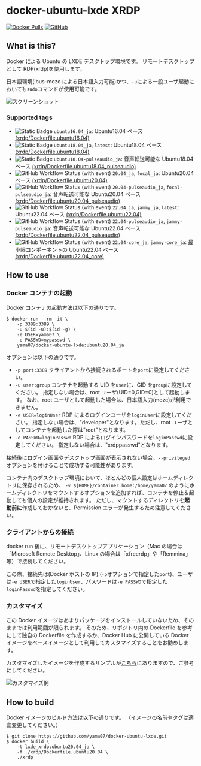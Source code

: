 # docker-ubuntu-lxde XRDP

[![Docker Pulls](https://img.shields.io/docker/pulls/yama07/docker-ubuntu-lxde?style=for-the-badge)](https://hub.docker.com/r/yama07/docker-ubuntu-lxde)
[![GitHub](https://img.shields.io/github/license/yama07/docker-ubuntu-lxde?style=for-the-badge)](https://github.com/yama07/docker-ubuntu-lxde)

## What is this?

Docker による Ubuntu の LXDE デスクトップ環境です。
リモートデスクトップとして RDP(xrdp)を使用します。

日本語環境(ibus-mozc による日本語入力可能)かつ、`-u`による一般ユーザ起動においても`sudo`コマンドが使用可能です。

![スクリーンショット](https://raw.githubusercontent.com/yama07/docker-ubuntu-lxde/master/screenshot/XRDP-ubuntu22.04_ja.png)

### Supported tags

- ![Static Badge](https://img.shields.io/badge/EOL-darkred?style=flat-square)
  `ubuntu16.04_ja`: Ubuntu16.04 ベース [(xrdp/Dockerfile.ubuntu16.04)](https://github.com/yama07/docker-ubuntu-lxde/blob/master/xrdp/Dockerfile.ubuntu16.04)
- ![Static Badge](https://img.shields.io/badge/EOL-darkred?style=flat-square)
  `ubuntu18.04_ja`, `latest`: Ubuntu18.04 ベース [(xrdp/Dockerfile.ubuntu18.04)](https://github.com/yama07/docker-ubuntu-lxde/blob/master/xrdp/Dockerfile.ubuntu18.04)
- ![Static Badge](https://img.shields.io/badge/EOL-darkred?style=flat-square)
  `ubuntu18.04-pulseaudio_ja`: 音声転送可能な Ubuntu18.04 ベース [(xrdp/Dockerfile.ubuntu18.04_pulseaudio)](https://github.com/yama07/docker-ubuntu-lxde/blob/master/xrdp/Dockerfile.ubuntu18.04_pulseaudio)
- ![GitHub Workflow Status (with event)](https://img.shields.io/github/actions/workflow/status/yama07/docker-ubuntu-lxde/xrdp-ubuntu20.04.yml?style=flat-square)
  `20.04_ja`, `focal_ja`: Ubuntu20.04 ベース [(xrdp/Dockerfile.ubuntu20.04)](https://github.com/yama07/docker-ubuntu-lxde/blob/master/xrdp/Dockerfile.ubuntu20.04)
- ![GitHub Workflow Status (with event)](https://img.shields.io/github/actions/workflow/status/yama07/docker-ubuntu-lxde/xrdp-ubuntu20.04_pulseaudio.yml?style=flat-square)
  `20.04-pulseaudio_ja`, `focal-pulseaudio_ja`: 音声転送可能な Ubuntu20.04 ベース [(xrdp/Dockerfile.ubuntu20.04_pulseaudio)](https://github.com/yama07/docker-ubuntu-lxde/blob/master/xrdp/Dockerfile.ubuntu20.04_pulseaudio)
- ![GitHub Workflow Status (with event)](https://img.shields.io/github/actions/workflow/status/yama07/docker-ubuntu-lxde/xrdp-ubuntu22.04.yml?style=flat-square)
  `22.04_ja`, `jammy_ja`, `latest`: Ubuntu22.04 ベース [(xrdp/Dockerfile.ubuntu22.04)](https://github.com/yama07/docker-ubuntu-lxde/blob/master/xrdp/Dockerfile.ubuntu22.04)
- ![GitHub Workflow Status (with event)](https://img.shields.io/github/actions/workflow/status/yama07/docker-ubuntu-lxde/xrdp-ubuntu22.04_pulseaudio.yml?style=flat-square)
  `22.04-pulseaudio_ja`, `jammy-pulseaudio_ja`: 音声転送可能な Ubuntu22.04 ベース [(xrdp/Dockerfile.ubuntu22.04_pulseaudio)](https://github.com/yama07/docker-ubuntu-lxde/blob/master/xrdp/Dockerfile.ubuntu22.04_pulseaudio)
- ![GitHub Workflow Status (with event)](https://img.shields.io/github/actions/workflow/status/yama07/docker-ubuntu-lxde/xrdp-ubuntu22.04_core.yml?style=flat-square)
  `22.04-core_ja`, `jammy-core_ja`: 最小限コンポーネントの Ubuntu22.04 ベース [(xrdp/Dockerfile.ubuntu22.04_core)](https://github.com/yama07/docker-ubuntu-lxde/blob/master/xrdp/Dockerfile.ubuntu22.04_core)

## How to use

### Docker コンテナの起動

Docker コンテナの起動方法は以下の通りです。

```
$ docker run --rm -it \
    -p 3389:3389 \
    -u $(id -u):$(id -g) \
    -e USER=yama07 \
    -e PASSWD=mypasswd \
    yama07/docker-ubuntu-lxde:ubuntu20.04_ja
```

オプションは以下の通りです。

- `-p port:3389`
  クライアントから接続されるポートを`port`に設定してください。
- `-u user:group`
  コンテナを起動する UID を`user`に、GID を`group`に設定してください。
  指定しない場合は、root ユーザ(UID=0,GID=0)として起動します。
  なお、root ユーザとして起動した場合は、日本語入力(mozc)が利用できません。
- `-e USER=loginUser`
  RDP によるログインユーザを`loginUser`に設定してください。
  指定しない場合は、"developer"となります。ただし、root ユーザとしてコンテナを起動した際は"root"となります。
- `-e PASSWD=loginPasswd`
  RDP によるログインパスワードを`loginPasswd`に設定してください。
  指定しない場合は、"xrdppasswd"となります。

接続後にログイン画面やデスクトップ画面が表示されない場合、`--privileged`オプションを付けることで成功する可能性があります。

コンテナ内のデスクトップ環境において、ほとんどの個人設定はホームディレクトリに保存されるため、 `-v ${HOME}/container_home:/home/yama07` のようにホームディレクトリをマウントするオプションを追加すれば、コンテナを停止＆起動しても個人の設定が維持されます。
ただし、マウントするディレクトリを**起動前に**作成しておかないと、Permission エラーが発生するため注意してください。

### クライアントからの接続

docker run 後に、リモートデスクトップアプリケーション（Mac の場合は「Microsoft Remote Desktop」、Linux の場合は「xfreerdp」や「Remmina」等）で接続してください。

この際、接続先は(Docker ホストの IP):(`-p`オプションで指定した`port`)、ユーザは`-e USER`で指定した`loginUser`、パスワードは`-e PASSWD`で指定した`loginPasswd`を指定してください。

### カスタマイズ

この Docker イメージはあまりパッケージをインストールしていないため、そのままでは利用範囲が限られます。
そのため、リポジトリ内の Dockerfile を参考にして独自の Dockerfile を作成するか、Docker Hub に公開している Docker イメージをベースイメージとして利用してカスタマイズすることをお勧めします。

カスタマイズしたイメージを作成するサンプルが[こちら](https://github.com/yama07/docker-ubuntu-lxde/blob/master/xrdp/examples/ubuntu22.04)にありますので、ご参考にしてください。

![カスタマイズ例](https://raw.githubusercontent.com/yama07/docker-ubuntu-lxde/master/screenshot/XRDP-example-22.04-app.png)

## How to build

Docker イメージのビルド方法は以下の通りです。
（イメージの名前やタグは適宜変更してください。）

```
$ git clone https://github.com/yama07/docker-ubuntu-lxde.git
$ docker build \
    -t lxde_xrdp:ubuntu20.04_ja \
    -f ./xrdp/Dockerfile.ubuntu20.04 \
    ./xrdp
```
